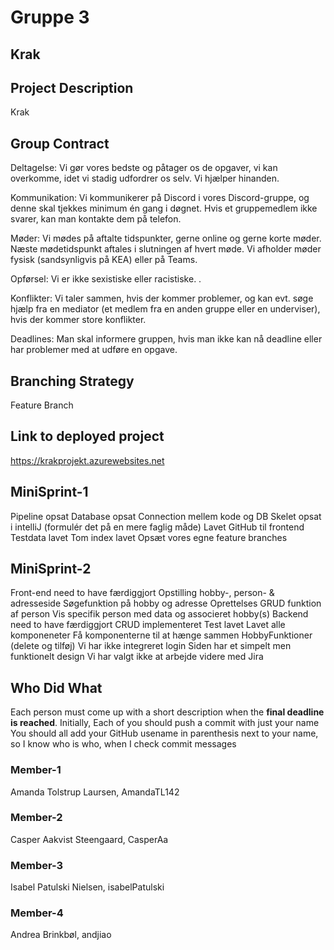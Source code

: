 # Gruppe 3

## Krak

## Project Description
Krak

## Group Contract
Deltagelse: Vi gør vores bedste og påtager os de opgaver, vi kan overkomme, idet vi stadig udfordrer os selv. Vi hjælper hinanden.
 
Kommunikation: Vi kommunikerer på Discord i vores Discord-gruppe, og denne skal tjekkes minimum én gang i døgnet. Hvis et gruppemedlem ikke svarer, kan man kontakte dem på telefon.
 
Møder: Vi mødes på aftalte tidspunkter, gerne online og gerne korte møder. Næste mødetidspunkt aftales i slutningen af hvert møde.
Vi afholder møder fysisk (sandsynligvis på KEA) eller på Teams.
 
Opførsel: Vi er ikke sexistiske eller racistiske. .

Konflikter: Vi taler sammen, hvis der kommer problemer, og kan evt. søge hjælp fra en mediator (et medlem fra en anden gruppe eller en underviser), hvis der kommer store konflikter.
 
Deadlines: Man skal informere gruppen, hvis man ikke kan nå deadline eller har problemer med at udføre en opgave.
 

## Branching Strategy
Feature Branch

## Link to deployed project
https://krakprojekt.azurewebsites.net

## MiniSprint-1
Pipeline opsat
Database opsat 
Connection mellem kode og DB
Skelet opsat i intelliJ (formulér det på en mere faglig måde)
Lavet GitHub til frontend
Testdata lavet
Tom index lavet
Opsæt vores egne feature branches

## MiniSprint-2
Front-end need to have færdiggjort
Opstilling hobby-, person- & adresseside
Søgefunktion på hobby og adresse 
Oprettelses GRUD funktion af person
Vis specifik person med data og associeret hobby(s)
Backend need to have færdiggjort
CRUD implementeret
Test lavet
Lavet alle komponeneter
Få komponenterne til at hænge sammen
HobbyFunktioner (delete og tilføj)
Vi har ikke integreret login
Siden har et simpelt men funktionelt design
Vi har valgt ikke at arbejde videre med Jira


## Who Did What
Each person must come up with a short description when the **final deadline is reached**.
Initially, Each of you should push a commit with just your name
You should all add your GitHub usename in parenthesis next to your name, so I know who is who, when I check commit messages

### Member-1
Amanda Tolstrup Laursen, AmandaTL142


### Member-2
Casper Aakvist Steengaard, CasperAa


### Member-3
Isabel Patulski Nielsen, isabelPatulski


### Member-4
Andrea Brinkbøl, andjiao
